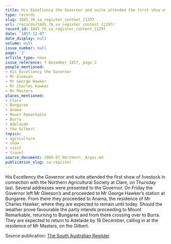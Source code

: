 ```yaml
---
title: His Excellency the Governor and suite attended the first show of livestock
type: records
slug: 1845_76_sa_register_content_11297
url: /records/1845_76_sa_register_content_11297/
record_id: 1845_76_sa_register_content_11297
date: '1857-12-07'
date_display: null
volume: null
issue_number: null
page: '2'
article_type: news
issue_reference: 7 December 1857, page 2
people_mentioned:
- His Excellency the Governor
- Mr Gleeson
- Mr George Hawker
- Mr Charles Hawker
- Mr Masters
places_mentioned:
- Clare
- Bungaree
- Anama
- Mount Remarkable
- Burra
- Adelaide
- the Gilbert
topics:
- agriculture
- show
- visit
- travel
source_document: 1985-87_Northern__Argus.md
publication_slug: sa-register
---
```


His Excellency the Governor and suite attended the first show of livestock in connection with the Northern Agricultural Society at Clare, on Thursday last.  Several addresses were presented to the Governor.  On Friday the Governor left Mr Gleeson’s and proceeded to Mr George Hawker’s station at Bungaree.  From there they proceeded to Anama, the residence of Mr Charles Hawker, where they are expected to remain until today.  Should the weather prove favourable the party intends proceeding to Mount Remarkable, returning to Bungaree and from there crossing over to Burra.  They are expected to return to Adelaide by 18 December, calling in at the residence of Mr Masters, on the Gilbert.

Source publication: [The South Australian Register](/publications/sa-register/)
